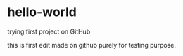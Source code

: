 # hello-world
trying first project on GitHub

this is first edit made on github purely for testing purpose.
